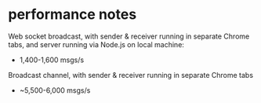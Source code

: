 # performance notes

Web socket broadcast, with sender & receiver running in separate Chrome tabs, and server running via Node.js on local machine:
* 1,400-1,600 msgs/s

Broadcast channel, with sender & receiver running in separate Chrome tabs
* ~5,500-6,000 msgs/s